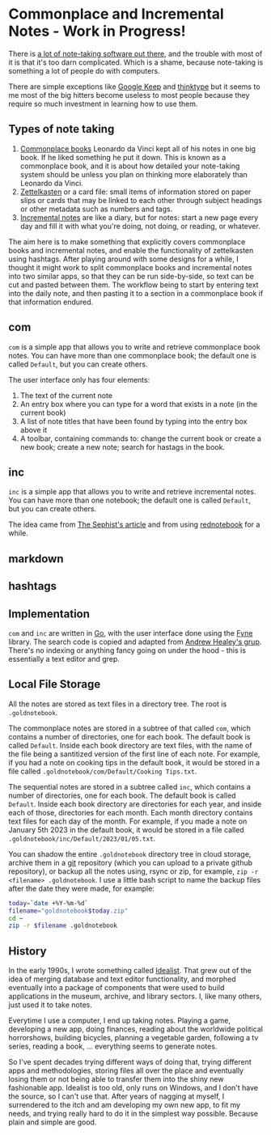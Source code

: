# Commonplace and Incremental Notes - Work in Progress!

There is [a lot of note-taking software out there](https://en.wikipedia.org/wiki/Comparison_of_note-taking_software), and the trouble with most of it is that it's too darn complicated. Which is a shame, because note-taking is something a lot of people do with computers.

There are simple exceptions like [Google Keep](https://keep.google.com/#home) and [thinktype](https://thinktype.app/) but it seems to me most of the big hitters become useless to most people because they require so much investment in learning how to use them.

## Types of note taking

1. [Commonplace books](https://en.wikipedia.org/wiki/Commonplace_book) Leonardo da Vinci kept all of his notes in one big book. If he liked something he put it down. This is known as a commonplace book, and it is about how detailed your note-taking system should be unless you plan on thinking more elaborately than Leonardo da Vinci.
2. [Zettelkasten](https://en.wikipedia.org/wiki/Zettelkasten) or a card file: small items of information stored on paper slips or cards that may be linked to each other through subject headings or other metadata such as numbers and tags.
3. [Incremental notes](https://thesephist.com/posts/inc/) are like a diary, but for notes: start a new page every day and fill it with what you're doing, not doing, or reading, or whatever.

The aim here is to make something that explicitly covers commonplace books and incremental notes, and enable the functionality of zettelkasten using hashtags. After playing around with some designs for a while, I thought it might work to split commonplace books and incremental notes into two similar apps, so that they can be run side-by-side, so text can be cut and pasted between them. The workflow being to start by entering text into the daily note, and then pasting it to a section in a commonplace book if that information endured.

## com

`com` is a simple app that allows you to write and retrieve commonplace book notes. You can have more than one commonplace book; the default one is called `Default`, but you can create others.

The user interface only has four elements:

1. The text of the current note
2. An entry box where you can type for a word that exists in a note (in the current book)
3. A list of note titles that have been found by typing into the entry box above it
4. A toolbar, containing commands to: change the current book or create a new book; create a new note; search for hastags in the book.

## inc

`inc` is a simple app that allows you to write and retrieve incremental notes. You can have more than one notebook; the default one is called `Default`, but you can create others.

The idea came from [The Sephist's article](https://thesephist.com/posts/inc/) and from using [rednotebook](https://rednotebook.app) for a while.

## markdown

## hashtags

## Implementation

`com` and `inc` are written in [Go](https://go.dev/), with the user interface done using the [Fyne](https://fyne.io/) library. The search code is copied and adapted from [Andrew Healey's grup](https://healeycodes.com/beating-grep-with-go). There's no indexing or anything fancy going on under the hood - this is essentially a text editor and grep.

## Local File Storage

All the notes are stored as text files in a directory tree. The root is `.goldnotebook`.

The commonplace notes are stored in a subtree of that called `com`, which contains a number of directories, one for each book. The default book is called `Default`. Inside each book directory are text files, with the name of the file being a santitized version of the first line of each note. For example, if you had a note on cooking tips in the default book, it would be stored in a file called `.goldnotebook/com/Default/Cooking Tips.txt`.

The sequential notes are stored in a subtree called `inc`, which contains a number of directories, one for each book. The default book is called `Default`. Inside each book directory are directories for each year, and inside each of those, directories for each month. Each month directory contains text files for each day of the month. For example, if you made a note on January 5th 2023 in the default book, it would be stored in a file called `.goldnotebook/inc/Default/2023/01/05.txt`.

You can shadow the entire `.goldnotebook` directory tree in cloud storage, archive them in a [git](https://git-scm.com/) repository (which you can upload to a private github repository), or backup all the notes using, rsync or zip, for example, `zip -r <filename> .goldnotebook`. I use a little bash script to name the backup files after the date they were made, for example:

```bash
today=`date +%Y-%m-%d`
filename="goldnotebook$today.zip"
cd ~
zip -r $filename .goldnotebook
```

## History

In the early 1990s, I wrote something called [Idealist](https://en.wikipedia.org/wiki/IdeaList). That grew out of the idea of merging database and text editor functionality, and morphed eventually into a package of components that were used to build applications in the museum, archive, and library sectors. I, like many others, just used it to take notes.

Everytime I use a computer, I end up taking notes. Playing a game, developing a new app, doing finances, reading about the worldwide political horrorshows, building bicycles, planning a vegetable garden, following a tv series, reading a book, ... everything seems to generate notes.

So I've spent decades trying different ways of doing that, trying different apps and methodologies, storing files all over the place and eventually losing them or not being able to transfer them into the shiny new fashionable app. Idealist is too old, only runs on Windows, and I don't have the source, so I can't use that. After years of nagging at myself, I surrendered to the itch and am developing my own new app, to fit my needs, and trying really hard to do it in the simplest way possible. Because plain and simple are good.